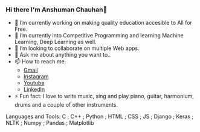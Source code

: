 ### Hi there I'm Anshuman Chauhan👋

- 🔭 I’m currently working on making quality education accesible to All for Free.
- 🌱 I’m currently into Competitive Programming and learning Machine Learning, Deep Learning as well.
- 👯 I’m looking to collaborate on multiple Web apps.
- 💬 Ask me about anything you want to..
- 📫 How to reach me:
  - [Gmail](its7arc@gmail.com)
  - [Instagram](https://www.instagram.com/its7arc/) 
  - [Youtube](https://www.youtube.com/channel/UCjP2q_4w904SgWRKNgQzw9Q)
  - [LinkedIn](https://www.linkedin.com/in/anshuman-chauhan-598b74194/)
- ⚡ Fun fact: I love to write music, sing and play piano, guitar, harmonium, drums and a couple of other instruments. 

Languages and Tools: C ; C++ ; Python ; HTML ; CSS ; JS ; Django ; Keras ; NLTK ; Numpy ; Pandas ; Matplotlib 
